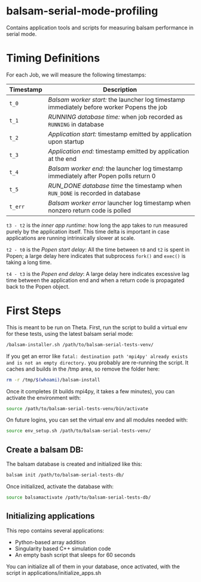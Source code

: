 # balsam-serial-mode-profiling
Contains application tools and scripts for measuring balsam performance in serial mode.

# Timing Definitions

For each Job, we will measure the following timestamps:

| Timestamp | Description |
| --------- | ----------- |
| `t_0`     | *Balsam worker start:* the launcher log timestamp immediately before worker Popens the job |
| `t_1`     | *RUNNING database time:* when job recorded as `RUNNING` in database |
| `t_2`     | *Application start:* timestamp emitted by application upon startup |
| `t_3`     | *Application end:* timestamp emitted by application at the end |
| `t_4`     | *Balsam worker end:* the launcher log timestamp immediately after Popen polls return 0 |
| `t_5`     | *RUN_DONE database time* the timestamp when `RUN_DONE` is recorded in database |
| `t_err`     | *Balsam worker error* launcher log timestamp when nonzero return code is polled |

`t3 - t2` is the *inner app runtime*: how long the app takes to run measured purely by the application itself.
This time delta is important in case applications are running intrinsically slower at scale.

`t2 - t0` is the *Popen start delay*: All the time between `t0` and `t2` is spent in Popen; a large delay here
indicates that subprocess `fork()` and `exec()` is taking a long time.

`t4 - t3` is the *Popen end delay*: A large delay here indicates excessive lag time between the application end and when a return code is propagated back to the Popen object.

# First Steps

This is meant to be run on Theta.  First, run the script to build a virtual env for these tests, using the latest balsam serial mode:
```bash
/balsam-installer.sh /path/to/balsam-serial-tests-venv/
```

If you get an error like `fatal: destination path 'mpi4py' already exists and is not an empty directory.` you probably are re-running the script.  It caches and builds in the /tmp area, so remove the folder here:

```bash
rm -r /tmp/$(whoami)/balsam-install
```

Once it completes (it builds mpi4py, it takes a few minutes), you can activate the environment with:
```bash
source /path/to/balsam-serial-tests-venv/bin/activate
```

On future logins, you can set the virtual env and all modules needed with:
```bash
source env_setup.sh /path/to/balsam-serial-tests-venv/
```

## Create a balsam DB:

The balsam database is created and initialized like this:
```bash
balsam init /path/to/balsam-serial-tests-db/
```

Once initialized, activate the database with:
```bash
source balsamactivate /path/to/balsam-serial-tests-db/
```

## Initializing applications

This repo contains several applications:
- Python-based array addition
- Singularity based C++ simulation code
- An empty bash script that sleeps for 60 seconds

You can initialize all of them in your database, once activated, with the script in applications/initialize_apps.sh
